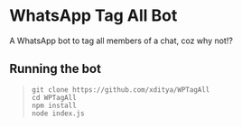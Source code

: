 # WhatsApp Tag All Bot
A WhatsApp bot to tag all members of a chat, coz why not!?

## Running the bot
>`git clone https://github.com/xditya/WPTagAll`   
>`cd WPTagAll`   
>`npm install`   
>`node index.js`   